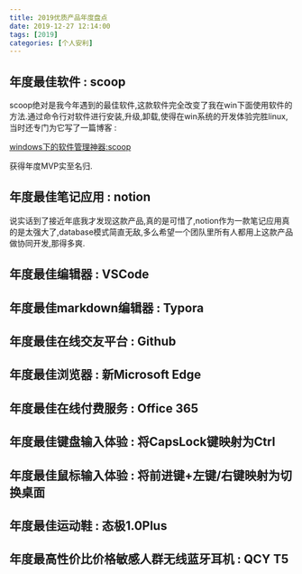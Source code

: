 ```yaml
---
title: 2019优质产品年度盘点
date: 2019-12-27 12:14:00
tags: [2019]
categories: [个人安利]
---
```


## 年度最佳软件 : scoop

scoop绝对是我今年遇到的最佳软件,这款软件完全改变了我在win下面使用软件的方法.通过命令行对软件进行安装,升级,卸载,使得在win系统的开发体验完胜linux,当时还专门为它写了一篇博客 : 

[windows下的软件管理神器:scoop](https://jiayaoo3o.github.io/2019/01/30/windows下的软件管理神器-scoop/)

获得年度MVP实至名归.

## 年度最佳笔记应用 : notion

说实话到了接近年底我才发现这款产品,真的是可惜了,notion作为一款笔记应用真的是太强大了,database模式简直无敌,多么希望一个团队里所有人都用上这款产品做协同开发,那得多爽.

## 年度最佳编辑器 : VSCode



## 年度最佳markdown编辑器 : Typora



## 年度最佳在线交友平台 : Github



## 年度最佳浏览器 : 新Microsoft Edge



## 年度最佳在线付费服务 : Office 365



## 年度最佳键盘输入体验 : 将CapsLock键映射为Ctrl



## 年度最佳鼠标输入体验 : 将前进键+左键/右键映射为切换桌面



## 年度最佳运动鞋 : 态极1.0Plus



## 年度最高性价比价格敏感人群无线蓝牙耳机 : QCY T5